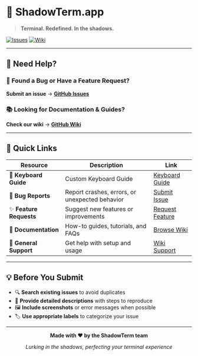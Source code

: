 # 🌙 ShadowTerm.app

> **Terminal. Redefined. In the shadows.**

[![Issues](https://img.shields.io/github/issues/serverleader/ShadowTermIssues?style=for-the-badge&logo=github&logoColor=white&color=6366f1)](https://github.com/serverleader/ShadowTermIssues/issues)
[![Wiki](https://img.shields.io/badge/WIKI-Documentation-success?style=for-the-badge&logo=gitbook&logoColor=white)](https://github.com/serverleader/ShadowTermIssues/wiki)

---

## 🚨 **Need Help?**

### 🐛 **Found a Bug or Have a Feature Request?**
**Submit an issue** → **[GitHub Issues](https://github.com/serverleader/ShadowTermIssues/issues)**

### 📚 **Looking for Documentation & Guides?**
**Check our wiki** → **[GitHub Wiki](https://github.com/serverleader/ShadowTermIssues/wiki)**

---

## 🔮 **Quick Links**

| Resource | Description | Link |
|----------|-------------|------|
| 🐞 **Keyboard Guide** | Custom Keyboard Guide | [Keyboard Guide](https://github.com/serverleader/ShadowTermIssues/wiki/Custom-Keyboard-Guide-for-ShadowTerm) |
| 🐞 **Bug Reports** | Report crashes, errors, or unexpected behavior | [Submit Issue](https://github.com/serverleader/ShadowTermIssues/issues/new) |
| ✨ **Feature Requests** | Suggest new features or improvements | [Request Feature](https://github.com/serverleader/ShadowTermIssues/issues/new) |
| 📖 **Documentation** | How-to guides, tutorials, and FAQs | [Browse Wiki](https://github.com/serverleader/ShadowTermIssues/wiki) |
| 💬 **General Support** | Get help with setup and usage | [Wiki Support](https://github.com/serverleader/ShadowTermIssues/wiki) |

---

## 💡 **Before You Submit**

- 🔍 **Search existing issues** to avoid duplicates
- 📝 **Provide detailed descriptions** with steps to reproduce
- 🖼️ **Include screenshots** or error messages when possible
- 🏷️ **Use appropriate labels** to categorize your issue

---

<div align="center">

**Made with ❤️ by the ShadowTerm team**

*Lurking in the shadows, perfecting your terminal experience*

</div>
